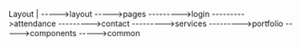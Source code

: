 
Layout
|
----->layout
----->pages
--------->login
--------->attendance
--------->contact
--------->services
--------->portfolio
----->components
----->common